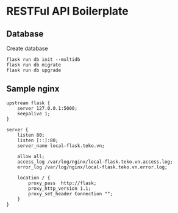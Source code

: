 # RESTFul API Boilerplate

## Database

Create database

```shell
flask run db init --multidb
flask run db migrate
flask run db upgrade
```

## Sample nginx

```
upstream flask {
    server 127.0.0.1:5000;
    keepalive 1;
}

server {
    listen 80;
    listen [::]:80;
    server_name local-flask.teko.vn;

    allow all;
    access_log /var/log/nginx/local-flask.teko.vn.access.log;
    error_log /var/log/nginx/local-flask.teko.vn.error.log;

    location / {
        proxy_pass  http://flask;
        proxy_http_version 1.1;
        proxy_set_header Connection "";
    }
}
```